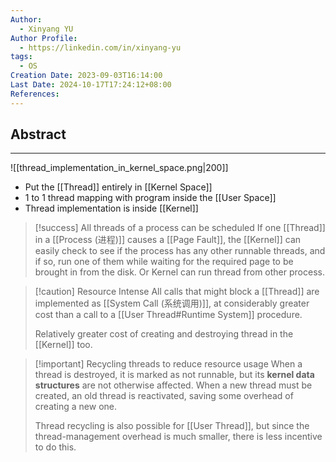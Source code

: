 ```yaml
---
Author:
  - Xinyang YU
Author Profile:
  - https://linkedin.com/in/xinyang-yu
tags:
  - OS
Creation Date: 2023-09-03T16:14:00
Last Date: 2024-10-17T17:24:12+08:00
References: 
---
```

## Abstract
---
![[thread_implementation_in_kernel_space.png|200]]

- Put the [[Thread]] entirely in [[Kernel Space]]
- 1 to 1 thread mapping with program inside the [[User Space]]
- Thread implementation is inside [[Kernel]]


>[!success] All threads of a process can be scheduled
> If one [[Thread]] in a [[Process (进程)]] causes a [[Page Fault]], the [[Kernel]] can easily check to see if the process has any other runnable threads, and if so, run one of them while waiting for the required page to be brought in from the disk. Or Kernel can run thread from other process.

>[!caution] Resource Intense
> All calls that might block a [[Thread]] are implemented as [[System Call (系统调用)]], at considerably greater cost than a call to a [[User Thread#Runtime System]] procedure.
> 
> Relatively greater cost of creating and destroying thread in the [[Kernel]] too.

>[!important] Recycling threads to reduce resource usage
> When a thread is destroyed, it is marked as not runnable, but its **kernel data structures** are not otherwise affected. When a new thread must be created, an old thread is reactivated, saving some overhead of creating a new one.
>
>Thread recycling is also possible for [[User Thread]], but since the thread-management overhead is much smaller, there is less incentive to do this.